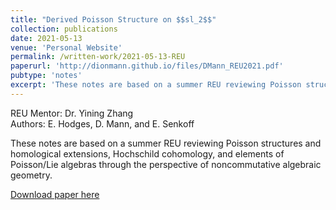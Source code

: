 ```yaml
---
title: "Derived Poisson Structure on $$sl_2$$"
collection: publications
date: 2021-05-13
venue: 'Personal Website'
permalink: /written-work/2021-05-13-REU
paperurl: 'http://dionmann.github.io/files/DMann_REU2021.pdf'
pubtype: 'notes'
excerpt: 'These notes are based on a summer REU reviewing Poisson structures and homological extensions, Hochschild cohomology, and elements of Poisson/Lie algebras through the perspective of noncommutative algebraic geometry.'
---
```


REU Mentor: Dr. Yining Zhang  
Authors: E. Hodges, D. Mann, and E. Senkoff

These notes are based on a summer REU reviewing Poisson structures and homological extensions, Hochschild cohomology, and elements of Poisson/Lie algebras through the perspective of noncommutative algebraic geometry.

[Download paper here](http://dionmann.github.io/files/DMann_REU2021.pdf)

